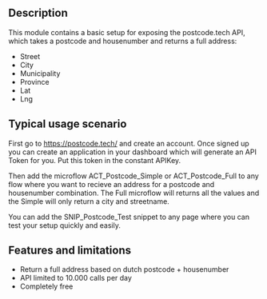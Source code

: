 ## Description
This module contains a basic setup for exposing the postcode.tech API, which takes a postcode and housenumber and returns a full address:

- Street
- City
- Municipality
- Province
- Lat
- Lng

## Typical usage scenario
First go to https://postcode.tech/ and create an account. Once signed up you can create an application in your dashboard which will generate an API Token for you. Put this token in the constant APIKey.

Then add the microflow ACT_Postcode_Simple or ACT_Postcode_Full to any flow where you want to recieve an address for a postcode and housenumber combination. The Full microflow will returns all the values and the Simple will only return a city and streetname.

You can add the SNIP_Postcode_Test snippet to any page where you can test your setup quickly and easily.

## Features and limitations

- Return a full address based on dutch postcode + housenumber
- API limited to 10.000 calls per day
- Completely free